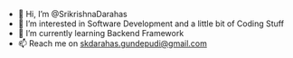 - 👋 Hi, I’m @SrikrishnaDarahas
- 👀 I’m interested in Software Development and a little bit of Coding Stuff
- 🌱 I’m currently learning Backend Framework
- 📫 Reach me on skdarahas.gundepudi@gmail.com 

<!---
SrikrishnaDarahas/SrikrishnaDarahas is a ✨ special ✨ repository because its `README.md` (this file) appears on your GitHub profile.
You can click the Preview link to take a look at your changes.
--->
